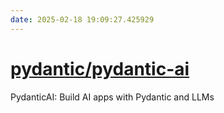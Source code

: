 ```yaml
---
date: 2025-02-18 19:09:27.425929
---
```


# [pydantic/pydantic-ai](https://github.com/pydantic/pydantic-ai)

PydanticAI: Build AI apps with Pydantic and LLMs